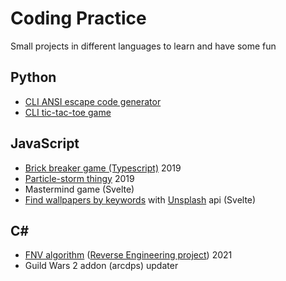 # Coding Practice

Small projects in different languages to learn and have some fun

## Python

- [CLI ANSI escape code generator](/ansi-escape-code-generator)
- [CLI tic-tac-toe game](/tic-tac-toe)

## JavaScript

- [Brick breaker game (Typescript)](https://github.com/mriot/brick-breaker) 2019
- [Particle-storm thingy](/particle-storm) 2019
- Mastermind game (Svelte)
- [Find wallpapers by keywords](/wallpaper-finder) with [Unsplash](https://unsplash.com/) api (Svelte)

## C#

- [FNV algorithm](https://github.com/mriot/jubjub/blob/master/fnv-algo.cs) ([Reverse Engineering project](https://github.com/mriot/jubjub)) 2021
- Guild Wars 2 addon (arcdps) updater
